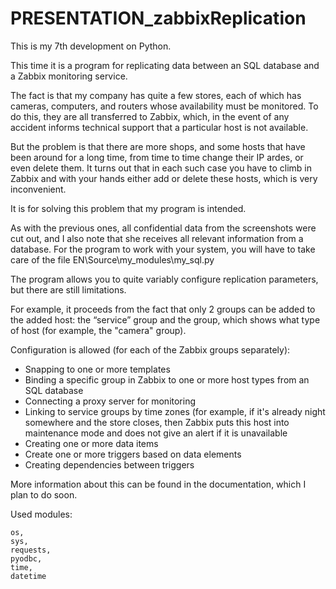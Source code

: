 # PRESENTATION_zabbixReplication

This is my 7th development on Python.

This time it is a program for replicating data between an SQL database and a Zabbix monitoring service.

The fact is that my company has quite a few stores, each of which has cameras, computers, and
routers whose availability must be monitored. To do this, they are all transferred to Zabbix, which, in the event of any accident
informs technical support that a particular host is not available.

But the problem is that there are more shops, and some hosts that have been around for a long time, from time to time
change their IP ardes, or even delete them. It turns out that in each such case you have to climb
in Zabbix and with your hands either add or delete these hosts, which is very inconvenient.

It is for solving this problem that my program is intended.

As with the previous ones, all confidential data from the screenshots were cut out, and I also note that
she receives all relevant information from a database.
For the program to work with your system, you will have to take care of the file EN\Source\my_modules\my_sql.py


The program allows you to quite variably configure replication parameters, but there are still limitations.

For example, it proceeds from the fact that only 2 groups can be added to the added host: the “service” group and the group,
which shows what type of host (for example, the "camera" group).

Configuration is allowed (for each of the Zabbix groups separately):

- Snapping to one or more templates
- Binding a specific group in Zabbix to one or more host types from an SQL database
- Connecting a proxy server for monitoring
- Linking to service groups by time zones (for example, if it's already night somewhere and the store closes,
then Zabbix puts this host into maintenance mode and does not give an alert if it is unavailable
- Creating one or more data items
- Create one or more triggers based on data elements
- Creating dependencies between triggers


More information about this can be found in the documentation, which I plan to do soon.


Used modules:

    os,
    sys,
    requests,
    pyodbc,
    time,
    datetime
